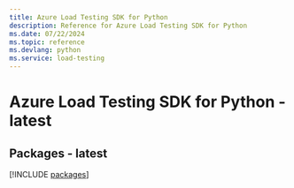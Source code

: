 ```yaml
---
title: Azure Load Testing SDK for Python
description: Reference for Azure Load Testing SDK for Python
ms.date: 07/22/2024
ms.topic: reference
ms.devlang: python
ms.service: load-testing
---
```

# Azure Load Testing SDK for Python - latest

## Packages - latest
[!INCLUDE [packages](load-testing-index.md)]